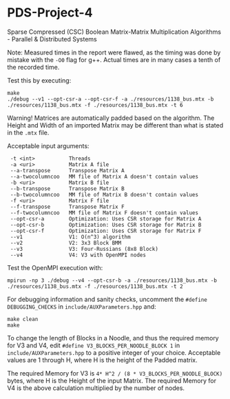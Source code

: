 # PDS-Project-4
Sparse Compressed (CSC) Boolean Matrix-Matrix Multiplication Algorithms - Parallel &amp; Distributed Systems


Note: Measured times in the report were flawed, as the timing was done by mistake with the `-O0` flag for g++. Actual times are in many cases a tenth of the recorded time.


Test this by executing:
```
make
./debug --v1 --opt-csr-a --opt-csr-f -a ./resources/1138_bus.mtx -b ./resources/1138_bus.mtx -f ./resources/1138_bus.mtx -t 6
```

Warning! Matrices are automatically padded based on the algorithm. The Height and Width of an imported Matrix may be different than what is stated in the `.mtx` file.


Acceptable input arguments:
```
 -t <int>           Threads
 -a <uri>           Matrix A file
 --a-transpose      Transpose Matrix A
 --a-twocolumncoo   MM file of Matrix A doesn't contain values
 -b <uri>           Matrix B file
 --b-transpose      Transpose Matrix B
 --b-twocolumncoo   MM file of Matrix B doesn't contain values
 -f <uri>           Matrix F file
 --f-transpose      Transpose Matrix F
 --f-twocolumncoo   MM file of Matrix F doesn't contain values
 --opt-csr-a        Optimization: Uses CSR storage for Matrix A
 --opt-csr-b        Optimization: Uses CSR storage for Matrix B
 --opt-csr-f        Optimization: Uses CSR storage for Matrix F
 --v1               V1: O(n^3) algorithm
 --v2               V2: 3x3 Block BMM
 --v3               V3: Four-Russians (8x8 Block)
 --v4               V4: V3 with OpenMPI nodes
```


Test the OpenMPI execution with:
```
mpirun -np 3 ./debug --v4 --opt-csr-b -a ./resources/1138_bus.mtx -b ./resources/1138_bus.mtx -f ./resources/1138_bus.mtx -t 2
```


For debugging information and sanity checks, uncomment the `#define DEBUGGING_CHECKS` in `include/AUXParameters.hpp` and:
```
make clean
make
```


To change the length of Blocks in a Noodle, and thus the required memory for V3 and V4, edit `#define V3_BLOCKS_PER_NOODLE_BLOCK 1` in `include/AUXParameters.hpp` to a positive integer of your choice. Acceptable values are 1 through H, where H is the height of the Padded matrix.

The required Memory for V3 is `4* H^2 / (8 * V3_BLOCKS_PER_NOODLE_BLOCK)` bytes, where H is the Height of the input Matrix.
The required Memory for V4 is the above calculation multiplied by the number of nodes.
